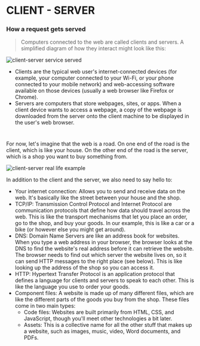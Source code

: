 # CLIENT - SERVER

### How a request gets served
> Computers connected to the web are called clients and servers. A simplified diagram of how they interact might look like this:

![client-server service served](https://mdn.mozillademos.org/files/8973/Client-server.jpg)

>
* Clients are the typical web user's internet-connected devices (for example, your computer connected to your Wi-Fi, or your phone connected to your mobile network) and web-accessing software available on those devices (usually a web browser like Firefox or Chrome).
* Servers are computers that store webpages, sites, or apps. When a client device wants to access a webpage, a copy of the webpage is downloaded from the server onto the client machine to be displayed in the user's web browser.

#

For now, let's imagine that the web is a road. On one end of the road is the client, which is like your house. On the other end of the road is the server, which is a shop you want to buy something from.

![client-server real life example](https://mdn.mozillademos.org/files/9749/road.jpg)

In addition to the client and the server, we also need to say hello to:

* Your internet connection: Allows you to send and receive data on the web. It's basically like the street between your house and the shop.
* TCP/IP: Transmission Control Protocol and Internet Protocol are communication protocols that define how data should travel across the web. This is like the transport mechanisms that let you place an order, go to the shop, and buy your goods. In our example, this is like a car or a bike (or however else you might get around).
* DNS: Domain Name Servers are like an address book for websites. When you type a web address in your browser, the browser looks at the DNS to find the website's real address before it can retrieve the website. The browser needs to find out which server the website lives on, so it can send HTTP messages to the right place (see below). This is like looking up the address of the shop so you can access it.
* HTTP: Hypertext Transfer Protocol is an application protocol that defines a language for clients and servers to speak to each other. This is like the language you use to order your goods.
* Component files: A website is made up of many different files, which are like the different parts of the goods you buy from the shop. These files come in two main types:
  * Code files: Websites are built primarily from HTML, CSS, and JavaScript, though you'll meet other technologies a bit later.
  * Assets: This is a collective name for all the other stuff that makes up a website, such as images, music, video, Word documents, and PDFs.

#
